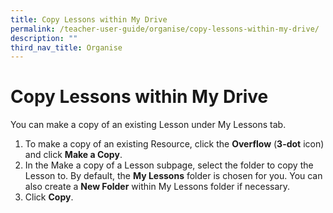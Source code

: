 ```yaml
---
title: Copy Lessons within My Drive
permalink: /teacher-user-guide/organise/copy-lessons-within-my-drive/
description: ""
third_nav_title: Organise
---
```

  <h1>Copy Lessons within My Drive</h1>
  <p>You can make a copy of an existing Lesson under My Lessons tab.</p>
  <ol>
    <li>
      To make a copy of an existing Resource, click the <strong>Overflow</strong> (<strong>3-dot</strong> icon) and click <strong>Make a Copy</strong>.
    </li>
    <li>
      In the Make a copy of a Lesson subpage, select the folder to copy the Lesson to. By default, the <strong>My Lessons</strong> folder is chosen for you. You can also create a <strong>New Folder</strong> within My Lessons folder if necessary.
    </li>
    <li>
      Click <strong>Copy</strong>.
    </li>
  </ol>